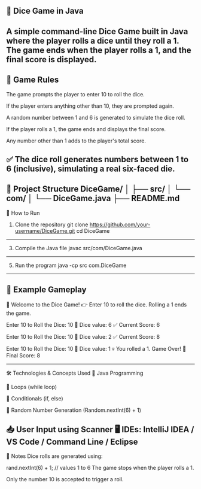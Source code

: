 🎲 Dice Game in Java
---
A simple command-line Dice Game built in Java where the player rolls a dice until they roll a 1. 
The game ends when the player rolls a 1, and the final score is displayed.
---

📜 Game Rules
---
The game prompts the player to enter 10 to roll the dice.

If the player enters anything other than 10, they are prompted again.

A random number between 1 and 6 is generated to simulate the dice roll.

If the player rolls a 1, the game ends and displays the final score.

Any number other than 1 adds to the player's total score.

✅ The dice roll generates numbers between 1 to 6 (inclusive), simulating a real six-faced die.
---

📂 Project Structure
DiceGame/
│
├── src/
│   └── com/
│       └── DiceGame.java
├── README.md
---
🚀 How to Run
1. Clone the repository
git clone https://github.com/your-username/DiceGame.git
cd DiceGame
---
3. Compile the Java file
javac src/com/DiceGame.java
---
5. Run the program
java -cp src com.DiceGame
---
📸 Example Gameplay
---
🎲 Welcome to the Dice Game!
👉 Enter 10 to roll the dice. Rolling a 1 ends the game.

Enter 10 to Roll the Dice: 10
🎲 Dice value: 6
✅ Current Score: 6

Enter 10 to Roll the Dice: 10
🎲 Dice value: 2
✅ Current Score: 8

Enter 10 to Roll the Dice: 10
🎲 Dice value: 1
💀 You rolled a 1. Game Over!
🏁 Final Score: 8


---
🛠️ Technologies & Concepts Used
🧠 Java Programming

🔁 Loops (while loop)

🔀 Conditionals (if, else)

🎲 Random Number Generation (Random.nextInt(6) + 1)

📥 User Input using Scanner
🖥️ IDEs: IntelliJ IDEA / VS Code / Command Line / Eclipse
---

📌 Notes
Dice rolls are generated using:

rand.nextInt(6) + 1; // values 1 to 6
The game stops when the player rolls a 1.

Only the number 10 is accepted to trigger a roll.



